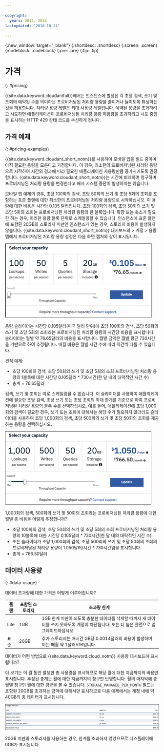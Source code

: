 ```yaml
---

copyright:
  years: 2015, 2018
lastupdated: "2018-10-24"

---
```


{:new_window: target="_blank"}
{:shortdesc: .shortdesc}
{:screen: .screen}
{:codeblock: .codeblock}
{:pre: .pre}
{:tip: .tip}

<!-- Acrolinx: 2017-05-10 -->

# 가격
{: #pricing}

{{site.data.keyword.cloudantfull}}에서는 인스턴스에 할당된 각 초당 검색, 쓰기 및 조회의 예약된 수를
의미하는 프로비저닝된 처리량 용량을 줄이거나 늘이도록 튜닝하는 것을
허용합니다. 처리량 용량 레벨은 최대 사용량 레벨입니다. 예약된 용량을 초과하려고 시도하면
애플리케이션이 프로비저닝된 처리량 용량 허용량을 초과하려고 시도 중임을 표시하는 HTTP 429 상태 코드를
수신하게 됩니다.


## 가격 예제 
{: #pricing-examples}

{{site.data.keyword.cloudant_short_notm}}를 사용하여 모바일 앱을
빌드 중이며 아직 필요한 용량을 모른다고 가정합니다. 이 경우, 최소한의
프로비저닝된 처리량 용량으로 시작하여 시간의 경과에 따라 필요한 애플리케이션 사용량만큼
증가시키도록 권장합니다. {{site.data.keyword.cloudant_short_notm}}는
시간에 비례하여 청구하며 프로비저닝된 처리량 용량을 변경한다고 해서 시스템 중단이 발생하지는 않습니다. 

모바일 앱 예제의 경우, 초당 100회의 검색, 초당 50회의 쓰기 및 초당 5회의 조회를 포함하는
표준 플랜에 대한 최소한의 프로비저닝된 처리량 용량으로 시작하십시오. 이 용량에 대한 비용은 시간당 0.105 달러입니다. 초당 100회의 검색, 초당 50회의 쓰기 및 초당 5회의 조회는
프로비저닝된 처리량 용량의 한 블록입니다. 확장 또는 축소가 필요한 하는 경우, 이러한 용량 블록 단위로 스케일링할 수 있습니다. 인스턴스에
표준 플랜에 포함된 20GB의 스토리지 미만인 인스턴스가 있는 경우, 스토리지 비용이 발생하지 않습니다. {{site.data.keyword.cloudant_short_notm}} 대시보드의 > 계정 > 용량
탭에서 프로비저닝된 처리량 용량 설정은 다음 화면 캡처와 같이 표시됩니다.

![{{site.data.keyword.cloudant_short_notm}} 대시보드 용량 탭](../images/cloudant-dashboard.png)

용량 슬라이더는 시간당 0.105달러(미국 달러 단위)에 초당 100회의 검색, 초당 50회의 쓰기 및 초당 5회의 조회라는
프로비저닝된 처리량 용량의 시간당 비용을 표시합니다. 슬라이더는 월별 약 76.65달러의 비용을 표시합니다. 월별 금액은
월별 평균 730시간을 기반으로 하여 추정됩니다. 매월 비용은 월별 시간 수에 따라 약간씩 다를 수 있습니다.

견적 예제: 

- 초당 100회의 검색, 초당 50회의 쓰기 및 초당 5회의 조회 프로비저닝된 처리량 용량의 1블록에 대한 시간당 0.105달러 * 730시간(한 달 내의 대략적인 시간 수)
- 총계 = 76.65달러

검색, 쓰기 및 조회는 따로 스케일링될 수 없습니다. 이 슬라이더를 사용하여 애플리케이션에 필요한 초당 검색, 초당 쓰기 또는 초당 조회의 최대 한계를 기준으로 하여 프로비저닝된 처리량 용량의 블록 수를 선택하십시오. 예를
들어, 애플리케이션에 초당 1,000회의 검색이 필요한 경우, 쓰기 또는 조회에 대해서는 해당 수가 필요하지 않더라도
슬라이더를 사용하여 초당 1,000회의 검색, 초당 500회의 쓰기 및 초당 50회의 조회를 제공하는 용량을 선택하십시오.

![{{site.data.keyword.cloudant_short_notm}} 더 많은 용량이 선택된 대시보드 용량 탭](../images/cloudant-gran-tuning.png)

1,000회의 검색, 500회의 쓰기 및 50회의 조회라는 프로비저닝된 처리량 용량에 대한 월별 총 비용을 어떻게 추정합니까? 

- 초당 100회의 검색, 초당 50회의 쓰기 및 초당 5회의 조회 프로비저닝된 처리량 용량의 10블록에 대한 시간당 0.105달러 * 730시간(한 달 내의 대략적인 시간 수)
- 또는 슬라이더가 초당 1,000회의 검색, 초당 500회의 쓰기 및 초당 50회의 조회의 프로비저닝된 처리량 용량이 1.050달러/시간 * 730시간임을 표시합니다.
- 총계 = 766.50달러

## 데이터 사용량 
{: #data-usage}

데이터 초과량에 대한 가격은 어떻게 이루어집니까?

플랜 | 포함된 스토리지 | 초과량 한계
-----|------------------|--------------
Lite |1GB |  1GB 한계 미만이 되도록 충분한 데이터를 삭제할 때까지 새 데이터를 쓰지 못하도록 계정이 차단됩니다. 또는 더 높은 플랜으로 업그레이드하십시오.
표준 |20GB | 추가 스토리지는 매시간 GB당 0.0014달러의 비용이 발생하며 이는 매월 약 1달러/GB입니다.

데이터가 어떤 방법으로 {{site.data.keyword.cloud_notm}} 사용량 대시보드에 표시됩니까?

이 보기는 이 월 동안 발생한 총 사용량을 표시하므로 해당 월에 대한 지금까지의 비용만 표시합니다. 추정된 총계는 월에 대한 지금까지의 청구만 반영합니다. 월의 마지막에
총 월별 청구인 월에 대한 평균을 볼 수 있습니다. `STORAGE_MANAGED_PER_MONTH` 필드는
포함된 20GB를 초과하는 금액에 대해서만 표시하므로 다음 예제에서는
계정 내에 약 40GB의 총 데이터가 표시됩니다.  

![{{site.data.keyword.cloudant_short_notm}} STORAGE MANAGED PER MONTH 이상의 대시보드 사용량 메트릭 보기](../images/usage-dashboard1.png)

20GB 미만의 스토리지를 사용하는 경우, 한계를 초과하지 않았으므로 디스플레이에 0GB가 표시됩니다.
